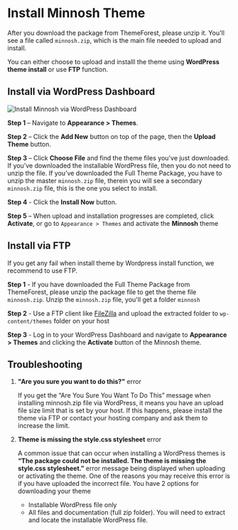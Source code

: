 # Install Minnosh Theme

After you download the package from ThemeForest, please unzip it. You'll see a file called `minnosh.zip`, which is the main file needed to upload and install.

You can either choose to upload and installl the theme using **WordPress theme install** or use **FTP** function.


## Install via WordPress Dashboard

![Install Minnosh via WordPress Dashboard](_media/install-theme.png)

**Step 1** – Navigate to **Appearance > Themes**.

**Step 2** – Click the **Add New** button on top of the page, then the **Upload Theme** button.

**Step 3** – Click **Choose File** and find the theme files you've just downloaded. If you’ve downloaded the installable WordPress file, then you do not need to unzip the file. If you’ve downloaded the Full Theme Package, you have to unzip the master `minnosh.zip` file, therein you will see a secondary `minnosh.zip` file, this is the one you select to install.

**Step 4** - Click the **Install Now** button.

**Step 5** – When upload and installation progresses are completed, click **Activate**, or go to `Appearance > Themes` and activate the **Minnosh** theme



## Install via FTP

If you get any fail when install theme by Wordpress install function, we recommend to use FTP.

**Step 1** - If you have downloaded the Full Theme Package from ThemeForest, please unzip the package file to get the theme file `minnosh.zip`. Unzip the `minnosh.zip` file, you'll get a folder `minnosh`

**Step 2** - Use a FTP client like [FileZilla](http://filezilla-project.org/) and upload the extracted folder to `wp-content/themes` folder on your host

**Step 3** - Log in to your WordPress Dashboard and navigate to **Appearance > Themes** and clicking the **Activate** button of the Minnosh theme.


## Troubleshooting

1. **"Are you sure you want to do this?"** error

	If you get the “Are You Sure You Want To Do This” message when installing minnosh.zip file via WordPress, it means you have an upload file size limit that is set by your host. If this happens, please install the theme via FTP or contact your hosting company and ask them to increase the limit.

1. **Theme is missing the style.css stylesheet** error

	A common issue that can occur when installing a WordPress themes is **“The package could not be installed. The theme is missing the style.css stylesheet.”** error message being displayed when uploading or activating the theme. One of the reasons you may receive this error is if you have uploaded the incorrect file. You have 2 options for downloading your theme

	- Installable WordPress file only
	- All files and documentation (full zip folder). You will need to extract and locate the installable WordPress file.